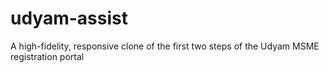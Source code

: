# udyam-assist
A high-fidelity, responsive clone of the first two steps of the Udyam MSME registration portal
